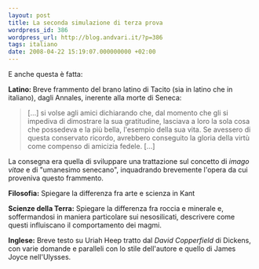 ```yaml
---
layout: post
title: La seconda simulazione di terza prova
wordpress_id: 386
wordpress_url: http://blog.andvari.it/?p=386
tags: italiano
date: 2008-04-22 15:19:07.000000000 +02:00
---
```

E anche questa è fatta:

<strong>Latino: </strong>Breve frammento del brano latino di Tacito (sia in latino che in italiano), dagli Annales, inerente alla morte di Seneca:
<blockquote>[...] si volse agli amici dichiarando che, dal momento che gli si impediva di dimostrare la sua gratitudine, lasciava a loro la sola cosa che possedeva e la più bella, l'esempio della sua vita. Se avessero di questa conservato ricordo, avrebbero conseguito la gloria della virtù come compenso di amicizia fedele. [...]</blockquote>
La consegna era quella di sviluppare una trattazione sul concetto di <em>imago vitae </em>e di "umanesimo senecano", inquadrando brevemente l'opera da cui proveniva questo frammento.

<strong>Filosofia:</strong> Spiegare la differenza fra arte e scienza in Kant

<strong>Scienze della Terra:</strong> Spiegare la differenza fra roccia e minerale e, soffermandosi in maniera particolare sui nesosilicati, descrivere come questi influiscano il comportamento dei magmi.

<strong>Inglese:</strong> Breve testo su Uriah Heep tratto dal <em>David Copperfield</em> di Dickens, con varie domande e paralleli con lo stile dell'autore e quello di James Joyce nell'Ulysses.
